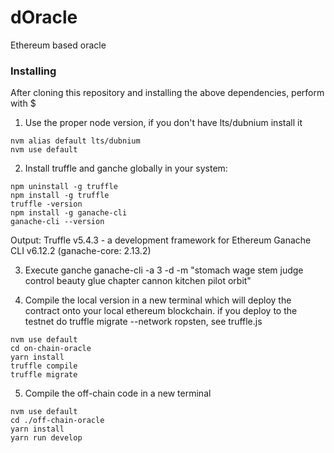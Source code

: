 # dOracle
Ethereum based oracle

### Installing

After cloning this repository and installing the above dependencies, perform with $

1. Use the proper node version, if you don't have lts/dubnium install it
```
nvm alias default lts/dubnium
nvm use default
```

2. Install truffle and ganche globally in your system:
```
npm uninstall -g truffle
npm install -g truffle  
truffle -version  
npm install -g ganache-cli
ganache-cli --version	
```
Output:
Truffle v5.4.3 - a development framework for Ethereum
Ganache CLI v6.12.2 (ganache-core: 2.13.2)

3. Execute ganche
ganache-cli -a 3 -d -m "stomach wage stem judge control beauty glue chapter cannon kitchen pilot orbit"

4. Compile the local version in a new terminal which will deploy the contract onto your local ethereum blockchain. 
if you deploy to the testnet do truffle migrate --network ropsten, see truffle.js
```
nvm use default
cd on-chain-oracle
yarn install
truffle compile
truffle migrate
```

5. Compile the off-chain code in a new terminal
```
nvm use default
cd ./off-chain-oracle
yarn install
yarn run develop
```